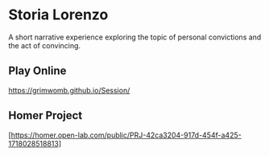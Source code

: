 # Storia Lorenzo
A short narrative experience exploring the topic of personal convictions and the act of convincing.

## Play Online
https://grimwomb.github.io/Session/

## Homer Project
[https://homer.open-lab.com/public/PRJ-42ca3204-917d-454f-a425-1718028518813]


